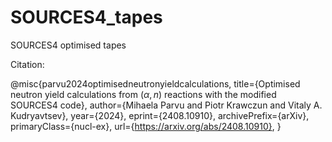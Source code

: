 # SOURCES4_tapes
SOURCES4 optimised tapes

Citation:

@misc{parvu2024optimisedneutronyieldcalculations,
      title={Optimised neutron yield calculations from ($\alpha,n$) reactions with the modified SOURCES4 code}, 
      author={Mihaela Parvu and Piotr Krawczun and Vitaly A. Kudryavtsev},
      year={2024},
      eprint={2408.10910},
      archivePrefix={arXiv},
      primaryClass={nucl-ex},
      url={https://arxiv.org/abs/2408.10910}, 
}
